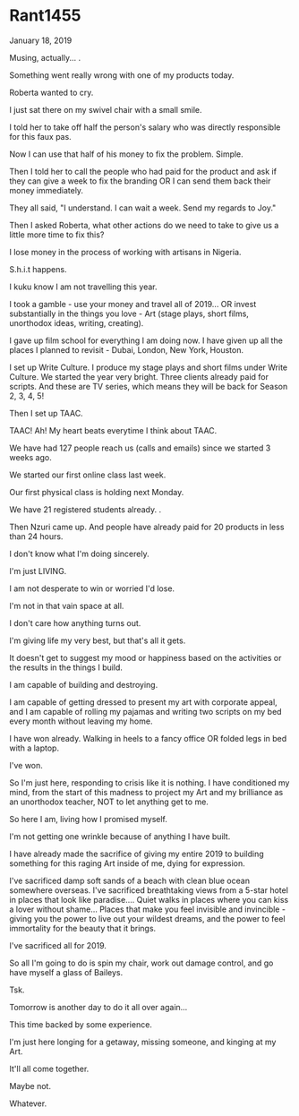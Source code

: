 # Rant1455


January 18, 2019

Musing, actually...
.

Something went really wrong with one of my products today. 

Roberta wanted to cry.

I just sat there on my swivel chair with a small smile.

I told her to take off half the person's salary who was directly responsible for this faux pas.

Now I can use that half of his money to fix the problem. Simple.

Then I told her to call the people who had paid for the product and ask if they can give a week to fix the branding OR I can send them back their money immediately. 

They all said, "I understand. I can wait a week. Send my regards to Joy."

Then I asked Roberta, what other actions do we need to take to give us a little more time to fix this?

I lose money in the process of working with artisans in Nigeria.

S.h.i.t happens.

I kuku know I am not travelling this year.

I took a gamble - use your money and travel all of 2019... OR invest substantially in the things you love - Art (stage plays, short films, unorthodox ideas, writing, creating).

I gave up film school for everything I am doing now. I have given up all the places I planned to revisit - Dubai, London, New York, Houston.

I set up Write Culture. I produce my stage plays and short films under Write Culture. We started the year very bright. Three clients already paid for scripts. And these are TV series, which means they will be back for Season 2, 3, 4, 5!

Then I set up TAAC. 

TAAC! Ah! My heart beats everytime I think about TAAC.

We have had 127 people reach us (calls and emails) since we started 3 weeks ago.

We started our first online class last week.

Our first physical class is holding next Monday.

We have 21 registered students already.
.

Then Nzuri came up. And people have already paid for 20 products in less than 24 hours. 

I don't know what I'm doing sincerely. 

I'm just LIVING.

I am not desperate to win or worried I'd lose.

I'm not in that vain space at all.

I don't care how anything turns out.

I'm giving life my very best, but that's all it gets. 

It doesn't get to suggest my mood or happiness based on the activities or the results in the things I build. 

I am capable of building and destroying. 

I am capable of getting dressed to present my art with corporate appeal, and I am capable of rolling my pajamas and writing two scripts on my bed every month without leaving my home.

I have won already. Walking in heels to a fancy office OR folded legs in bed with a laptop.

I've won.

So I'm just here, responding to crisis like it is nothing. I have conditioned my mind, from the start of this madness to project my Art and my brilliance as an unorthodox teacher, NOT to let anything get to me.

So here I am, living how I promised myself. 

I'm not getting one wrinkle because of anything I have built.

I have already made the sacrifice of giving my entire 2019 to building something for this raging Art inside of me, dying for expression.

I've sacrificed damp soft sands of a beach with clean blue ocean somewhere overseas. I've sacrificed breathtaking views from a 5-star hotel in places that look like paradise.... Quiet walks in places where you can kiss a lover without shame... Places that make you feel invisible and invincible - giving you the power to live out your wildest dreams, and the power to feel immortality for the beauty that it brings.

I've sacrificed all for 2019.

So all I'm going to do is spin my chair, work out damage control, and go have myself a glass of Baileys.

Tsk.

Tomorrow is another day to do it all over again...

This time backed by some experience.

I'm just here longing for a getaway, missing someone, and kinging at my Art.

It'll all come together. 

Maybe not.

Whatever.